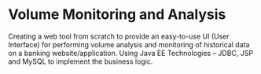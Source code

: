 # Volume Monitoring and Analysis
Creating a web tool from scratch to provide an easy-to-use UI (User Interface) for performing volume analysis and monitoring of historical data on a banking website/application. Using Java EE Technologies – JDBC, JSP and MySQL to implement the business logic.
